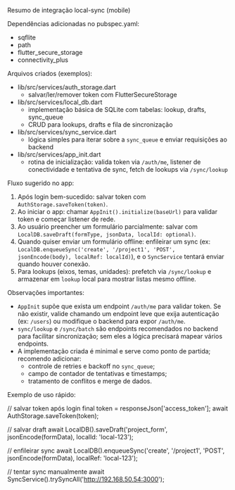 Resumo de integração local-sync (mobile)

Dependências adicionadas no pubspec.yaml:
- sqflite
- path
- flutter_secure_storage
- connectivity_plus

Arquivos criados (exemplos):
- lib/src/services/auth_storage.dart
  - salvar/ler/remover token com FlutterSecureStorage
- lib/src/services/local_db.dart
  - implementação básica de SQLite com tabelas: lookup, drafts, sync_queue
  - CRUD para lookups, drafts e fila de sincronização
- lib/src/services/sync_service.dart
  - lógica simples para iterar sobre a `sync_queue` e enviar requisições ao backend
- lib/src/services/app_init.dart
  - rotina de inicialização: valida token via `/auth/me`, listener de conectividade e tentativa de sync, fetch de lookups via `/sync/lookup`

Fluxo sugerido no app:
1) Após login bem-sucedido: salvar token com `AuthStorage.saveToken(token)`.
2) Ao iniciar o app: chamar `AppInit().initialize(baseUrl)` para validar token e começar listener de rede.
3) Ao usuário preencher um formulário parcialmente: salvar com `LocalDB.saveDraft(formType, jsonData, localId: optional)`.
4) Quando quiser enviar um formulário offline: enfileirar um sync (ex: `LocalDB.enqueueSync('create', '/project1', 'POST', jsonEncode(body), localRef: localId)`), e o `SyncService` tentará enviar quando houver conexão.
5) Para lookups (eixos, temas, unidades): prefetch via `/sync/lookup` e armazenar em `lookup` local para mostrar listas mesmo offline.

Observações importantes:
- `AppInit` supõe que exista um endpoint `/auth/me` para validar token. Se não existir, valide chamando um endpoint leve que exija autenticação (ex: `/users`) ou modifique o backend para expor `/auth/me`.
- `sync/lookup` e `/sync/batch` são endpoints recomendados no backend para facilitar sincronização; sem eles a lógica precisará mapear vários endpoints.
- A implementação criada é minimal e serve como ponto de partida; recomendo adicionar:
  - controle de retries e backoff no `sync_queue`;
  - campo de contador de tentativas e timestamps;
  - tratamento de conflitos e merge de dados.

Exemplo de uso rápido:

// salvar token após login
final token = responseJson['access_token'];
await AuthStorage.saveToken(token);

// salvar draft
await LocalDB().saveDraft('project_form', jsonEncode(formData), localId: 'local-123');

// enfileirar sync
await LocalDB().enqueueSync('create', '/project1', 'POST', jsonEncode(formData), localRef: 'local-123');

// tentar sync manualmente
await SyncService().trySyncAll('http://192.168.50.54:3000');

